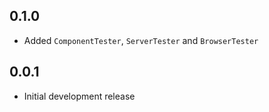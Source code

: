 ## 0.1.0

- Added `ComponentTester`, `ServerTester` and `BrowserTester`

## 0.0.1

- Initial development release
